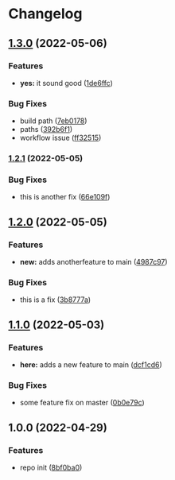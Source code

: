 # Changelog

## [1.3.0](https://github.com/mcchran/release-process/compare/v1.2.1...v1.3.0) (2022-05-06)


### Features

* **yes:** it sound good ([1de6ffc](https://github.com/mcchran/release-process/commit/1de6ffca47f8ab8900ea052fe177695a2dde4a64))


### Bug Fixes

* build path ([7eb0178](https://github.com/mcchran/release-process/commit/7eb0178d149f8f5aae9df9d8b7a8448da5d99b5e))
* paths ([392b6f1](https://github.com/mcchran/release-process/commit/392b6f150856645f4b796fb7f920d349def4f831))
* workflow issue ([ff32515](https://github.com/mcchran/release-process/commit/ff32515a621d8d23b89541e149991f1546c536a9))

### [1.2.1](https://github.com/mcchran/release-process/compare/v1.2.0...v1.2.1) (2022-05-05)


### Bug Fixes

* this is another fix ([66e109f](https://github.com/mcchran/release-process/commit/66e109f77b2e6182b384b0ee332014ece415a650))

## [1.2.0](https://github.com/mcchran/release-process/compare/v1.1.0...v1.2.0) (2022-05-05)


### Features

* **new:** adds anotherfeature to main ([4987c97](https://github.com/mcchran/release-process/commit/4987c97311be2681321cb0ac2e81d536ddc68afc))


### Bug Fixes

* this is a fix ([3b8777a](https://github.com/mcchran/release-process/commit/3b8777a455c06a47c3fb60607c5f401acd142420))

## [1.1.0](https://github.com/mcchran/release-process/compare/v1.0.0...v1.1.0) (2022-05-03)


### Features

* **here:** adds a new feature to main ([dcf1cd6](https://github.com/mcchran/release-process/commit/dcf1cd6ac7748ceeeab59a4babafa3542aa7846a))


### Bug Fixes

* some feature fix on master ([0b0e79c](https://github.com/mcchran/release-process/commit/0b0e79c73df9b524c7d8c4940b1f3ab0ed463fbc))

## 1.0.0 (2022-04-29)


### Features

* repo init ([8bf0ba0](https://github.com/mcchran/release-process/commit/8bf0ba06d5aaf2f7fe51b559183a8d15ad03237b))
